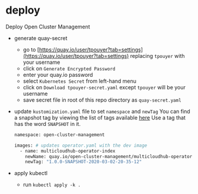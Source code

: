 # deploy
Deploy Open Cluster Management

- generate quay-secret
  - go to [https://quay.io/user/tpouyer?tab=settings](https://quay.io/user/tpouyer?tab=settings) replacing `tpouyer` with your username
  - click on `Generate Encrypted Password`
  - enter your quay.io password
  - select `Kubernetes Secret` from left-hand menu
  - click on `Download tpouyer-secret.yaml` except `tpouyer` will be your username
  - save secret file in root of this repo directory as `quay-secret.yaml`

- update `kustomization.yaml` file to set `namespace` and `newTag`
  You can find a snapshot tag by viewing the list of tags available [here](https://quay.io/open-cluster-management/multicloudhub-operator-index) Use a tag that has the word `SNAPSHOT` in it.
    ```bash
    namespace: open-cluster-management

    images: # updates operator.yaml with the dev image
      - name: multicloudhub-operator-index
        newName: quay.io/open-cluster-management/multicloudhub-operator-index
        newTag: "1.0.0-SNAPSHOT-2020-03-02-20-35-12"
     ```

- apply kubectl
  - run `kubectl apply -k .`
